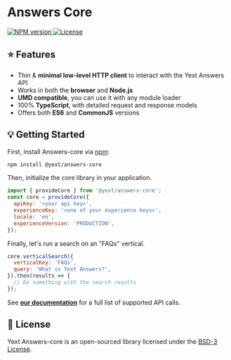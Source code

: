 # Answers Core

<div>
  <a href="https://npmjs.org/package/@yext/answers-core">
    <img src="https://img.shields.io/npm/v/@yext/answers-core" alt="NPM version"/>
  </a>
  <a href="https://github.com/yext/answers-core/blob/master/LICENSE">
    <img src="https://img.shields.io/badge/License-BSD%203--Clause-blue.svg" alt="License"/>
  </a>
</div>

## ⭐ Features

- Thin & **minimal low-level HTTP client** to interact with the Yext Answers API
- Works in both the **browser** and **Node.js**
- **UMD compatible**, you can use it with any module loader
- 100% **TypeScript**, with detailed request and response models
- Offers both **ES6** and **CommonJS** versions

## 💡 Getting Started

First, install Answers-core via [npm](https://www.npmjs.com/get-npm):

```bash
npm install @yext/answers-core
```

Then, initialize the core library in your application.

```js
import { provideCore } from '@yext/answers-core';
const core = provideCore({
  apiKey: '<your api key>',
  experienceKey: '<one of your experience keys>',
  locale: 'en',
  experienceVersion: 'PRODUCTION',
});
```

Finally, let's run a search on an "FAQs" vertical.

```js
core.verticalSearch({
  verticalKey: 'FAQs',
  query: 'What is Yext Answers?',
}).then(results => {
  // Do something with the search results
});
```

See **[our documentation](https://github.com/yext/answers-core/tree/master/docs/answers-core.answerscore.md)** for a full list of supported API calls.

## 📄 License

Yext Answers-core is an open-sourced library licensed under the [BSD-3 License](https://github.com/yext/answers-core/blob/master/LICENSE).
